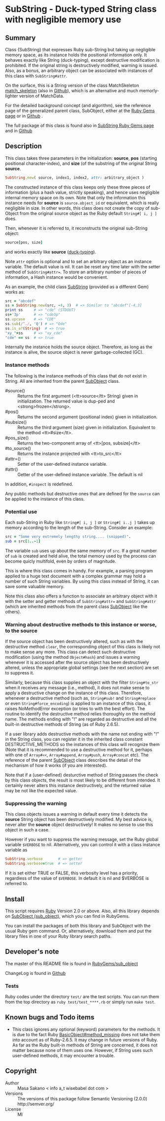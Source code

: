 
# SubString - Duck-typed String class with negligible memory use

## Summary

Class {SubString} that expresses Ruby sub-String but taking up negligible
memory space, as its instance holds the positional information only.  It
behaves exactly like String (duck-typing), except destructive modification is
prohibited.  If the original string is destructively modified, warning is
issued.  Also, as a bonus, an arbitrary object can be associated with
instances of this class with `SubString#attr`.

On the surface, this is a String version of the class MatchSkeleton
[match_skeleton](https://rubygems.org/gems/match_skeleton) (also in 
[Github](https://github.com/masasakano/match_skeleton)), which is an
alternative and much memorly-lighter version of MatchData.

For the detailed background concept (and algorithm), see the reference page of
the generalized parent class, SubObject, either at the [Ruby Gems page](http://rubygems.org/gems/sub_object) or in
[Github](https://github.com/masasakano/sub_object) .

The full package of this class is found also in [SubString Ruby Gems page](http://rubygems.org/gems/sub_string) and in
[Github](https://github.com/masasakano/sub_string)

## Description

This class takes three parameters in the initialization: **source**, **pos**
(starting positional character-index), and **size** (of the substring of the
original String **source**.

```ruby
SubString.new( source, index1, index2, attr: arbitrary_object )
```

The constructed instance of this class keeps only these three pieces of
information (plus a hash value, strictly speaking), and hence uses negligible
internal memory space on its own. Note that only the information this instance
needs for **source** is `source.object_id` or equivalent, which is really
negligible in size.  In other words, this class does not create the copy of
sub-Object from the original source object as the Ruby default `String#[ i, j ]` does.

Then, whenever it is referred to, it reconstructs the original sub-String
object:

```ruby
source[pos, size]
```

and works exactly like **source**
([duck-typing](https://en.wikipedia.org/wiki/Duck_typing)).

Note `attr` option is optional and to set an arbitrary object as an instance
variable.  The default value is nil. It can be reset any time later with the
setter method of `SubString#attr=`. To store an arbitrary number of pieces of
information, a Hash instance would be convenient.

As an example, the child class
[SubString](http://rubygems.org/gems/sub_string) (provided as a different Gem)
works as:

```ruby
src = "abcdef"
ss = SubString.new(src, -4, 3)  # => Similar to "abcdef"[-4,3]
print ss     # => "cde" (STDOUT)
ss+'3p'      # => "cde3p"
ss.upcase    # => "CDE"
ss.sub(/^./, 'Q') # => "Qde"
ss.is_a?(String)  # => true
"xy_"+ss     # => "xy_cde"
"cde" == ss  # => true
```

Internally the instance holds the source object.  Therefore, as long as the
instance is alive, the source object is never garbage-collected (GC).

### Instance methods

The following is the instance methods of this class that do not exist in
String.  All are inherited from the parent
[SubObject](http://rubygems.org/gems/sub_object) class.

<dl>
<dt>#source()</dt>
<dd>   Returns the first argument (&lt;tt&gt;source&lt;/tt&gt; String) given in initialization. The
    returned value is dup-ped and &lt;strong&gt;frozen&lt;/strong&gt;.</dd>
<dt>#pos()</dt>
<dd>   Returns the second argument (positional index) given in initialization.</dd>
<dt>#subsize()</dt>
<dd>   Returns the third argument (size) given in initialization.  Equivalent to
    the method &lt;tt&gt;#size&lt;/tt&gt;.</dd>
<dt>#pos_size()</dt>
<dd>   Returns the two-component array of &lt;tt&gt;[pos, subsize]&lt;/tt&gt;</dd>
<dt>#to_source()</dt>
<dd>   Returns the instance projected with &lt;tt&gt;to_src&lt;/tt&gt;</dd>
<dt>#attr=()</dt>
<dd>   Setter of the user-defined instance variable.</dd>
<dt>#attr()</dt>
<dd>   Getter of the user-defined instance variable.  The default is nil</dd>
</dl>



In addition, `#inspect` is redefined.

Any public methods but destructive ones that are defined for the `source` can
be applied to the instance of this class.

### Potential use

Each sub-String in Ruby like `String#[ i, j ]` or `String#[ i..j ]` takes up
memory according to the length of the sub-String.  Consider an example:

```ruby
src = "Some very extremely lengthy string.... (snipped)".
sub = src[1..-1]
```

The variable `sub` uses up about the same memory of `src`. If a great number
of `sub` is created and held alive, the total memory used by the process can
become quicly multifold, even by orders of magnitude.

This is where this class comes in handy.  For example, a parsing program
applied to a huge text document with a complex grammar may hold a number of
such String variables.  By using this class instead of String, it can save
some valuable memory.

Note this class also offers a function to associate an arbitrary object with
it with the setter and getter methods of `SubString#attr=` and
`SubString#attr` (which are inherited methods from the parent class
[SubObject](http://rubygems.org/gems/sub_object) like the others).

### Warning about destructive methods to this instance or worse, to the source

If the source object has been destructively altered, such as with the
destructive method `clear`, the corresponding object of this class is likely
not to make sense any more.  This class can detect such destructive
modification (using the method `Object#hash`) and issues a warning whenever it
is accessed after the source object has been destructively altered, unless the
appropriate global settings (see the next section) are set to suppress it.

Similarly, because this class supplies an object with the filter
`String#to_str` when it receives any message (i.e., method), it does not make
sense to apply a destructive change on the instance of this class. Therefore,
whenever a destructive method (such as, `String#sub!` and `String#replace` or
even `String#force_encoding`) is applied to an instance of this class, it
raises NoMethodError exception (or tries to with the best effort).  The
routine to identify the destructive method relies thoroughly on the method
name. The methods ending with "!" are regarded as destructive and all the
built-in destructive methods of String (as of Ruby 2.6.5).

If a user library adds destructive methods with the name not ending with "!"
in the String class, you can register it in the inherited class constant
DESTRUCTIVE_METHODS so the instances of this class will recognize them (Note
that it is recommended to use a destructive method for it, perhaps with one of
`Array#<<`, `Array#append`, `Array#push`, `Array#concat` etc). The reference
of the parent [SubObject](http://rubygems.org/gems/sub_object) class describes
the detail of the mechanism of how it works (if you are interested).

Note that if a (user-defined) desturctive method of String passes the check by
this class objects, the result is most likely to be different from intended. 
It certainly never alters this instance destructively, and the returned value
may be not like the expected value.

### Suppressing the warning

This class objects issues a warning in default every time it detects the
**source** String object has been destructively modified.  My best advice is,
never alter the **source** object destructively!  It makes no sense to use
this object in such a case.

However if you want to suppress the warning message, set the Ruby global
variable `$VERBOSE` to nil.  Alternatively, you can control it with a class
instance variable as

```ruby
SubString.verbose       # => getter
SubString.verbose=true  # => setter
```

If it is set either TRUE or FALSE, this verbosity level has a priority,
regardless of the value of `$VERBOSE`. In default it is nil and $VERBOSE is
referred to.

## Install

This script requires [Ruby](http://www.ruby-lang.org) Version 2.0 or above. 
Also, all this library depends on [SubObject (sub_object)](https://rubygems.org/gems/sub_object), which you can find in
RubyGems.

You can install the packages of both this library and SubObject with the usual
Ruby gem command. Or, alternatively, download them and put the library files
in one of your Ruby library search paths.

## Developer's note

The master of this README file is found in
[RubyGems/sub_object](https://rubygems.org/gems/sub_object)

ChangeLog is found in
[Github](https://github.com/masasakano/sub_string/blob/master/ChangeLog)

### Tests

Ruby codes under the directory `test/` are the test scripts. You can run them
from the top directory as `ruby test/test_****.rb` or simply run `make test`.

## Known bugs and Todo items

*   This class ignores any optional (keyword) parameters for the methods.  It
    is due to the fact Ruby
    [BasicObject#method_missing](https://ruby-doc.org/core-2.6.5/BasicObject.html#method-i-method_missing) does not take them into account as of
    Ruby-2.6.5.  It may change in future versions of Ruby. As far as the Ruby
    built-in methods of String are concerned, it does not matter because none
    of them uses one.  However, if String uses such user-defined methods, it
    may encounter a trouble.


## Copyright

<dl>
<dt>Author</dt>
<dd>   Masa Sakano &lt; info a_t wisebabel dot com &gt;</dd>
<dt>Versions</dt>
<dd>   The versions of this package follow Semantic Versioning (2.0.0)
    http://semver.org/</dd>
<dt>License</dt>
<dd>   MI</dd>
</dl>



